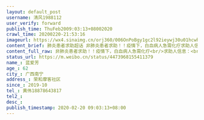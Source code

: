```yaml
---
layout: default_post
username: 清风1988112
user_verify: forward
publish_time: ThuFeb2009:03:13+08002020
crawl_time: 20200220-21:53:16
imageurl: https://wx4.sinaimg.cn/orj360/006OnPoBgy1gc2l92ieywj30u01hcwhx.jpg,https://wx4.sinaimg.cn/orj360/006OnPoBgy1gc2l94zjkqj30u01hcgrk.jpg,https://wx2.sinaimg.cn/orj360/006OnPoBgy1gc2l96516oj31110rs0uu.jpg,https://wx2.sinaimg.cn/orj360/006OnPoBgy1gc2l991gtkj30u0140n3r.jpg
content_brief: 肺炎患者求助超话 非肺炎患者求助！！疫情下，白血病人急需化疗求助人信息：【姓名】蓝爱芳【年龄】62【所在城市】广西南宁【所在小区、社区】荣和摩客社区【患病时间】2019-10【联系方式】黄伟 18878643817【其他联系方式】（我父亲）黄利就 13788695875病情描述：我是病人儿子，我的母 ...全文
content_full_raw: 非肺炎患者求助！！疫情下，白血病人急需化疗<br/>求助人信息：<br/>【姓名】蓝爱芳<br/>【年龄】62<br/>【所在城市】广西南宁<br/>【所在小区、社区】荣和摩客社区<br/>【患病时间】2019-10<br/>【联系方式】黄伟18878643817<br/>【其他联系方式】（我父亲）黄利就13788695875<br/>病情描述：我是病人儿子，我的母亲去年十月检查出来急性白血病，一直在广西民族医院治疗，到今年1月18日做完第二次化疗，急需的亚叶酸钙注射液已在香港买，因为疫情邮不进来，广西壮族自治区人民医院有，两个医院之间就40分钟车程，但是疫情管制拿不到，急，目前已经到了应该第三次化疗的日子了，急需化疗，拖下去癌细胞扩散就不堪设想了，真的不知道怎么办才好，恳请大家帮帮我们！求求大家了！急需广西壮族自治区人民医院的药物亚叶酸钙注射液！
status_url: https://m.weibo.cn/status/4473968155411379
name_: 蓝爱芳
age_: 62
city_: 广西南宁
address_: 荣和摩客社区
since_: 2019-10
tel_: 黄伟18878643817
tel2_: 
desc_: 
publish_timestamp: 2020-02-20 09:03:13+08:00
---
```

